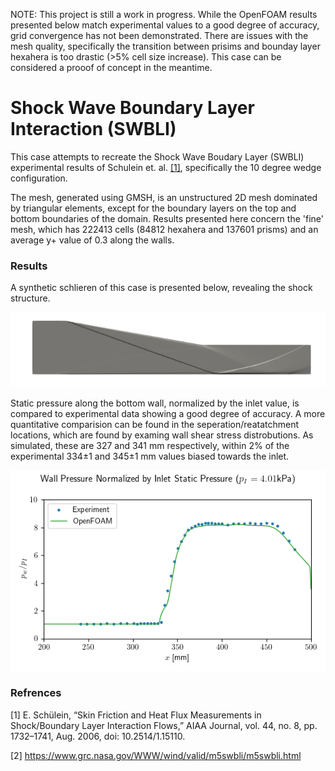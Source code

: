 NOTE: This project is still a work in progress. While the OpenFOAM results presented below match experimental values to a good degree of accuracy, grid convergence has not been demonstrated. There are issues with the mesh quality, specifically the transition between prisims and bounday layer hexahera is too drastic (>5% cell size increase). This case can be considered a prooof of concept in the meantime.

# Shock Wave Boundary Layer Interaction (SWBLI)

This case attempts to recreate the Shock Wave Boudary Layer (SWBLI) experimental results of Schulein et. al. [[1]](https://elib.dlr.de/21724/), specifically the 10 degree wedge configuration. 

The mesh, generated using GMSH, is an unstructured 2D mesh dominated by triangular elements, except for the boundary layers on the top and bottom boundaries of the domain. Results presented here concern the 'fine' mesh, which has 222413 cells (84812 hexahera and 137601 prisms) and an average y+ value of 0.3 along the walls.

### Results

A synthetic schlieren of this case is presented below, revealing the shock structure.

![Synthetic Schlieren](figures/SyntheticSchlieren.png)

Static pressure along the bottom wall, normalized by the inlet value, is compared to experimental data showing a good degree of accuracy. A more quantitative comparision can be found in the seperation/reatatchment locations, which are found by examing wall shear stress distrobutions. As simulated, these are 327 and 341 mm respectively, within 2% of the experimental 334±1 and 345±1 mm values biased towards the inlet.

![Wall Pressures](figures/WallPressures.png)


### Refrences

[1] E. Schülein, “Skin Friction and Heat Flux Measurements in Shock/Boundary Layer Interaction Flows,” AIAA Journal, vol. 44, no. 8, pp. 1732–1741, Aug. 2006, doi: 10.2514/1.15110.

[2] https://www.grc.nasa.gov/WWW/wind/valid/m5swbli/m5swbli.html

